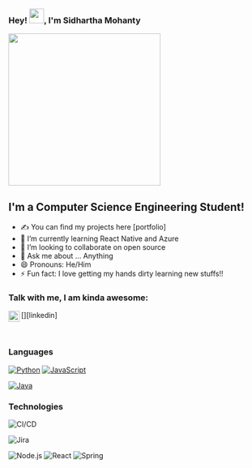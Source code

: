 ### Hey! <img src="https://github.com/TheDudeThatCode/TheDudeThatCode/blob/master/Assets/Hi.gif" width="29px">, I'm Sidhartha Mohanty

<img src="https://media.giphy.com/media/p4NLw3I4U0idi/giphy.gif" width="300">


## I'm a Computer Science Engineering Student!
- ✍ You can find my projects here [portfolio]
- 🌱 I’m currently learning React Native and Azure
- 👯 I’m looking to collaborate on open source
- 💬 Ask me about ... Anything
- 😄 Pronouns: He/Him
- ⚡ Fun fact: I love getting my hands dirty learning new stuffs!!


### Talk with me, I am kinda awesome:
[<img align="left" alt="sidhartha001 | LinkedIn" width="22px" src="https://cdn.jsdelivr.net/npm/simple-icons@v3/icons/linkedin.svg" />][linkedin]

<br />


### Languages

[![Python](https://img.shields.io/badge/-Python-000?&logo=python)](https://github.com/adamalston?tab=repositories&q=&type=&language=python)
[![JavaScript](https://img.shields.io/badge/-JavaScript-000?&logo=JavaScript&logoColor=ddc508)](https://github.com/adamalston?tab=repositories&q=&type=&language=javascript)
<!-- [![C](https://img.shields.io/badge/-C-000?&logo=C)](https://github.com/adamalston?tab=repositories&q=&type=&language=c) -->
[![Java](https://img.shields.io/badge/-Java-000?&logo=Java&logoColor=007396)](https://github.com/adamalston?tab=repositories&q=&type=&language=java)
<!-- ![TypeScript](https://img.shields.io/badge/-TypeScript-000?&logo=TypeScript&logoColor=007ACC) -->
<!-- ![C++](https://img.shields.io/badge/-C++-000?&logo=c%2b%2b&logoColor=00599C) -->
<!-- ![SQL](https://img.shields.io/badge/-SQL-000?&logo=MySQL&logoColor=4479A1) -->
<!-- ![Swift](https://img.shields.io/badge/-Swift-000?&logo=Swift) -->

### Technologies

<!-- ![AWS](https://img.shields.io/badge/-AWS-000?&logo=Amazon-AWS&logoColor=FF9900) -->
![CI/CD](https://img.shields.io/badge/-CI%2FCD-000?&logo=CircleCI&logoColor=888)
<!-- ![Docker](https://img.shields.io/badge/-Docker-000?&logo=Docker) -->
![Jira](https://img.shields.io/badge/-Jira-000?&logo=Jira-Software&logoColor=0052CC)
<!-- ![Kubernetes](https://img.shields.io/badge/-Kubernetes-000?&logo=Kubernetes) -->
<!-- ![Linux](https://img.shields.io/badge/-Linux-000?&logo=Linux&logoColor=FCC624) -->
![Node.js](https://img.shields.io/badge/-Node.js-000?&logo=node.js)
![React](https://img.shields.io/badge/-React-000?&logo=React)
![Spring](https://img.shields.io/badge/-Spring-000?&logo=Spring)
<!-- ![TCP/IP](https://img.shields.io/badge/-TCP%2FIP-000?&logo=Cisco) -->


<!---
sidhartha001/sidhartha001 is a ✨ special ✨ repository because its `README.md` (this file) appears on your GitHub profile.
You can click the Preview link to take a look at your changes.
--->
